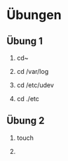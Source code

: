 # Übungen
## Übung 1

1. cd~

2. cd /var/log

3. cd /etc/udev

4. cd ./etc



## Übung 2

1. touch
   
2. 